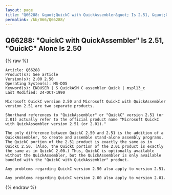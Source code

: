 ```yaml
---
layout: page
title: "Q66288: &quot;QuickC with QuickAssembler&quot; Is 2.51, &quot;QuickC&quot; Alone Is 2.50"
permalink: /kb/066/Q66288/
---
```


## Q66288: &quot;QuickC with QuickAssembler&quot; Is 2.51, &quot;QuickC&quot; Alone Is 2.50

{% raw %}

	Article: Q66288
	Product(s): See article
	Version(s): 2.00 2.50
	Operating System(s): MS-DOS
	Keyword(s): ENDUSER | S_QuickASM C assembler Quick | mspl13_c
	Last Modified: 24-OCT-1990
	
	Microsoft QuickC version 2.50 and Microsoft QuickC with QuickAssembler
	version 2.51 are two separate products.
	
	Shorthand references to "QuickAssembler" or "QuickC" version 2.51 (or
	2.01) actually refer to the official product name "Microsoft QuickC
	with QuickAssembler version 2.51 (or 2.01)."
	
	The only difference between QuickC 2.50 and 2.51 is the addition of a
	QuickAssembler, to create and assemble stand-alone assembly programs.
	The QuickC portion of the 2.51 product is exactly the same as in
	QuickC 2.50. (Also, the QuickC portion of the 2.01 product is exactly
	the same as in QuickC 2.00.) Thus, QuickC is optionally available
	without the QuickAssembler, but the QuickAssembler is only available
	bundled with the "QuickC with QuickAssembler" product.
	
	Any problems regarding QuickC version 2.50 also apply to version 2.51.
	
	Any problems regarding QuickC version 2.00 also apply to version 2.01.

{% endraw %}
